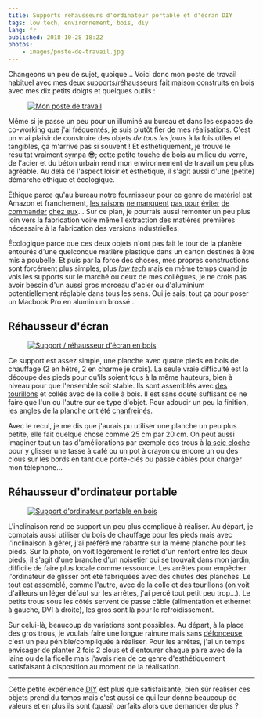 ```yaml
---
title: Supports réhausseurs d'ordinateur portable et d'écran DIY
tags: low tech, environnement, bois, diy
lang: fr
published: 2018-10-28 18:22
photos:
    - images/poste-de-travail.jpg
---
```


Changeons un peu de sujet, quoique… Voici donc mon poste de travail habituel
avec mes deux supports/réhausseurs fait maison construits en bois avec mes dix
petits doigts et quelques outils&nbsp;:

<figure class="object-center bordered">
    <a href="/images/poste-de-travail.jpg"><img src="/images/660x/poste-de-travail.jpg" alt="Mon poste de travail"></a>
</figure>

Même si je passe un peu pour un illuminé au bureau et dans les espaces de
co-working que j'ai fréquentés, je suis plutôt fier de mes réalisations. C'est
un vrai plaisir de construire des objets *de tous les jours* à la fois utiles et
tangibles, ça m'arrive pas si souvent&nbsp;! Et esthétiquement, je trouve le
résultat vraiment sympa 😎; cette petite touche de bois au milieu du verre, de
l'acier et du béton urbain rend mon environnement de travail un peu plus
agréable. Au delà de l'aspect loisir et esthétique, il s'agit aussi d'une
(petite) démarche éthique et écologique.

Éthique parce qu'au bureau notre fournisseur pour ce genre de matériel est
Amazon et franchement,
[les raisons](https://www.monde-diplomatique.fr/2013/11/MALET/49762 "Amazon, l'envers de l'écran")
[ne manquent](https://www.liberation.fr/futurs/2013/12/17/une-employee-d-amazon-raconte-la-peur-organisee_967185 "Une employée d'Amazon raconte «la peur organisée»")
[pas pour](https://www.ouest-france.fr/economie/entreprises/amazon/amazon-des-employes-remuneres-pour-vanter-leurs-conditions-de-travail-5938665 "Amazon. Des employés rémunérés pour vanter leurs conditions de travail")
[éviter](https://bfmbusiness.bfmtv.com/entreprise/exclusif-amazon-na-paye-3-3-millions-dimpots-france-381470.html "Exclusif: Amazon n'a payé que 3,3 millions d'impôts en France")
[de commander](https://twitter.com/JeffBezos/status/875418348598603776 "Lepatron d'Amazon ne sait pas quoi faire de sa fortune…")
[chez eux](https://www.liberation.fr/france/2018/10/05/dans-la-peau-d-un-forcat-d-amazon_1683525 "Dans la peau d’un forçat d'Amazon")…
Sur ce plan, je pourrais aussi remonter un peu plus loin vers la
fabrication voire même l'extraction des matières premières nécessaire à la
fabrication des versions industrielles.

Écologique parce que ces deux objets n'ont pas fait le tour de la planète
entourés d'une quelconque matière plastique dans un carton destinés à être mis à
poubelle. Et puis par la force des choses, mes propres constructions sont
forcément plus simples, plus _[low tech](/post/livre-l-age-des-low-tech/)_ mais
en même temps quand je vois les supports sur le marché ou ceux de mes collègues,
je ne crois pas avoir besoin d'un aussi gros morceau d'acier ou d'aluminium
potentiellement réglable dans tous les sens. Oui je sais, tout ça pour poser un
Macbook Pro en aluminium brossé…

## Réhausseur d'écran

<figure class="object-center bordered">
    <a href="/images/support-rehausseur-ecran-bois.jpg"><img src="/images/660x/support-rehausseur-ecran-bois.jpg" alt="Support / réhausseur d'écran en bois"></a>
</figure>

Ce support est assez simple, une planche avec quatre pieds en bois de chauffage
(2 en hêtre, 2 en charme je crois). La seule vraie difficulté est la découpe des
pieds pour qu'ils soient tous à la même hauteurs, bien à niveau pour que
l'ensemble soit stable. Ils sont assemblés avec [des
tourillons](https://commons.wikimedia.org/wiki/File:Holzduebel-D10mm_x_L50mm.jpg)
et collés avec de la colle à bois. Il est sans doute suffisant de ne faire que
l'un ou l'autre sur ce type d'objet. Pour adoucir un peu la finition, les angles
de la planche ont été [chanfreinés](https://fr.wikipedia.org/wiki/Chanfrein).

Avec le recul, je me dis que j'aurais pu utiliser une planche un peu plus
petite, elle fait quelque chose comme 25 cm par 20 cm. On peut aussi imaginer
tout un tas d'améliorations par exemple des trous à [la scie
cloche](https://fr.wikipedia.org/wiki/Scie_cloche) pour y glisser une tasse à
café ou un pot à crayon ou encore un ou des clous sur les bords en tant que
porte-clés ou passe câbles pour charger mon téléphone…

## Réhausseur d'ordinateur portable

<figure class="object-center bordered">
    <a href="/images/support-rehausseur-laptop-bois.jpg"><img src="/images/660x/support-rehausseur-laptop-bois.jpg" alt="Support d'ordinateur portable en bois"></a>
</figure>

L'inclinaison rend ce support un peu plus compliqué à réaliser. Au départ, je
comptais aussi utiliser du bois de chauffage pour les pieds mais avec
l'inclinaison à gérer, j'ai préféré me rabattre sur la même planche pour les
pieds. Sur la photo, on voit légèrement le reflet d'un renfort entre les deux
pieds, il s'agit d'une branche d'un noisetier qui se trouvait dans mon jardin,
difficile de faire plus locale comme ressource. Les arrêtes pour empêcher
l'ordinateur de glisser ont été fabriquées avec des chutes des planches. Le tout
est assemblé, comme l'autre, avec de la colle et des tourillons (on voit
d'ailleurs un léger défaut sur les arrêtes, j'ai percé tout petit peu trop…).
Le petits trous sous les côtés servent de passe câble (alimentation et ethernet
à gauche, DVI à droite), les gros sont là pour le refroidissement.

Sur celui-là, beaucoup de variations sont possibles. Au départ, à la place des
gros trous, je voulais faire une longue rainure mais sans
[défonceuse](https://fr.wikipedia.org/wiki/D%C3%A9fonceuse), c'est un
peu pénible/compliquée à réaliser. Pour les arrêtes, j'ai un temps envisager de
planter 2 fois 2 clous et d'entourer chaque paire avec de la laine ou de la
ficelle mais j'avais rien de ce genre d'esthétiquement satisfaisant à
disposition au moment de la réalisation.

---

Cette petite expérience <abbr title="Do It Yourself">DIY</abbr> est plus que
satisfaisante, bien sûr réaliser ces objets prend du temps mais c'est aussi ce
qui leur donne beaucoup de valeurs et en plus ils sont (quasi) parfaits alors
que demander de plus&nbsp;?
